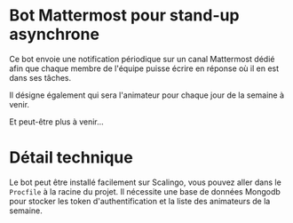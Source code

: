 # Bot Mattermost pour stand-up asynchrone

Ce bot envoie une notification périodique sur un canal Mattermost dédié afin que chaque membre de l'équipe puisse écrire en réponse où il en est dans ses tâches.

Il désigne également qui sera l'animateur pour chaque jour de la semaine à venir.

Et peut-être plus à venir...

# Détail technique

Le bot peut être installé facilement sur Scalingo, vous pouvez aller dans le `Procfile` à la racine du projet.
Il nécessite une base de données Mongodb pour stocker les token d'authentification et la liste des animateurs de la semaine.
